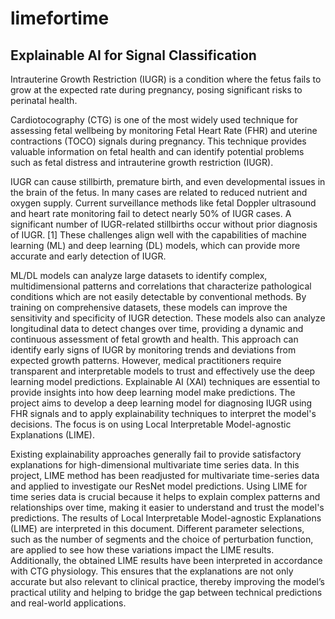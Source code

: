 # limefortime
## Explainable AI for Signal Classification

Intrauterine Growth Restriction (IUGR) is a condition where the fetus fails to grow at the expected rate during pregnancy, posing significant risks to perinatal health. 

Cardiotocography (CTG) is one of the most widely used technique for assessing fetal wellbeing by monitoring Fetal Heart Rate (FHR) and uterine contractions (TOCO) signals during pregnancy.  This technique provides valuable information on fetal health and can identify potential problems such as fetal distress and intrauterine growth restriction (IUGR).

IUGR can cause stillbirth, premature birth, and even developmental issues in the brain of the fetus. In many cases are related to reduced nutrient and oxygen supply. Current surveillance methods like fetal Doppler ultrasound and heart rate monitoring fail to detect nearly 50% of IUGR cases. A significant number of IUGR-related stillbirths occur without prior diagnosis of IUGR. [1] These challenges align well with the capabilities of machine learning (ML) and deep learning (DL) models, which can provide more accurate and early detection of IUGR.

ML/DL models can analyze large datasets to identify complex, multidimensional patterns and correlations that characterize pathological conditions which are not easily detectable by conventional methods. By training on comprehensive datasets, these models can improve the sensitivity and specificity of IUGR detection. These models also can analyze longitudinal data to detect changes over time, providing a dynamic and continuous assessment of fetal growth and health. This approach can identify early signs of IUGR by monitoring trends and deviations from expected growth patterns. However, medical practitioners require transparent and interpretable models to trust and effectively use the deep learning model predictions. Explainable AI (XAI) techniques are essential to provide insights into how deep learning model make predictions. The project aims to develop a deep learning model for diagnosing IUGR using FHR signals and to apply explainability techniques to interpret the model's decisions. The focus is on using Local Interpretable Model-agnostic Explanations (LIME).

Existing explainability approaches generally fail to provide satisfactory explanations for high-dimensional multivariate time series data. In this project, LIME method has been readjusted for multivariate time-series data and applied to investigate our ResNet model predictions. Using LIME for time series data is crucial because it helps to explain complex patterns and relationships over time, making it easier to understand and trust the model's predictions. The results of Local Interpretable Model-agnostic Explanations (LIME) are interpreted in this document. Different parameter selections, such as the number of segments and the choice of perturbation function, are applied to see how these variations impact the LIME results. Additionally, the obtained LIME results have been interpreted in accordance with CTG physiology. This ensures that the explanations are not only accurate but also relevant to clinical practice, thereby improving the model’s practical utility and helping to bridge the gap between technical predictions and real-world applications.
